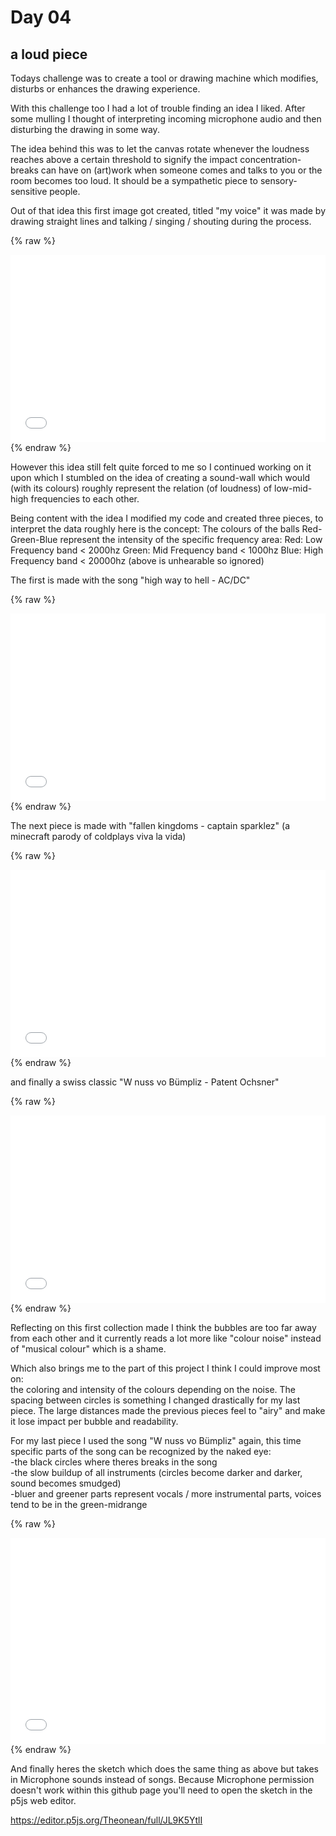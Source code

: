 # Day 04 

## a loud piece

Todays challenge was to create a tool or drawing machine which modifies, disturbs or enhances the drawing experience.

With this challenge too I had a lot of trouble finding an idea I liked. After some mulling I thought of interpreting incoming microphone audio and then disturbing the drawing in some way.

The idea behind this was to let the canvas rotate whenever the loudness reaches above a certain threshold to signify the impact concentration-breaks can have on (art)work when someone comes and talks to you or the room becomes too loud. It should be a sympathetic piece to sensory-sensitive people.

Out of that idea this first image got created, titled "my voice" it was made by drawing straight lines and talking / singing / shouting during the process.

{% raw %}
<iframe src="imgs/day4Img1_myVoice.png" width="100%" height="300" frameborder="no"></iframe>
{% endraw %}

However this idea still felt quite forced to me so I continued working on it upon which I stumbled on the idea of creating a sound-wall which would (with its colours) roughly represent the relation (of loudness) of low-mid-high frequencies to each other.

Being content with the idea I modified my code and created three pieces, to interpret the data roughly here is the concept:
The colours of the balls Red-Green-Blue represent the intensity of the specific frequency area:
Red: Low Frequency band < 2000hz
Green: Mid Frequency band < 1000hz
Blue: High Frequency band < 20000hz (above is unhearable so ignored)

The first is made with the song "high way to hell - AC/DC"

{% raw %}
<iframe src="imgs/day4_img01_highwaytohell.png" width="100%" height="300" frameborder="no"></iframe>
{% endraw %}

The next piece is made with "fallen kingdoms - captain sparklez" (a minecraft parody of coldplays viva la vida)

{% raw %}
<iframe src="imgs/day4_img02_fallenkingdom.png" width="100%" height="300" frameborder="no"></iframe>
{% endraw %}

and finally a swiss classic "W nuss vo Bümpliz - Patent Ochsner"

{% raw %}
<iframe src="imgs/day4_img03_wNussVoBuempliz.png" width="100%" height="300" frameborder="no"></iframe>
{% endraw %}

Reflecting on this first collection made I think the bubbles are too far away from each other and it currently reads a lot more like "colour noise" instead of "musical colour" which is a shame.

Which also brings me to the part of this project I think I could improve most on: <br> 
the coloring and intensity of the colours depending on the noise.
The spacing between circles is something I changed drastically for my last piece. The large distances made the previous pieces feel to "airy" and make it lose impact per bubble and readability.

For my last piece I used the song "W nuss vo Bümpliz" again, this time specific parts of the song can be recognized by the naked eye: <br>
-the black circles where theres breaks in the song<br>
-the slow buildup of all instruments (circles become darker and darker, sound becomes smudged)<br>
-bluer and greener parts represent vocals / more instrumental parts, voices tend to be in the green-midrange

{% raw %}
<iframe src="imgs/day4_img03_wNussVoBuempliz_noAir.png" width="100%" height="330" frameborder="no"></iframe>
{% endraw %}

And finally heres the sketch which does the same thing as above but takes in Microphone sounds instead of songs. Because Microphone permission doesn't work within this github page you'll need to open the sketch in the p5js web editor.

https://editor.p5js.org/Theonean/full/JL9K5YtlI